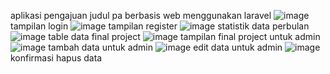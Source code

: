 aplikasi pengajuan judul pa berbasis web menggunakan laravel
![image](https://user-images.githubusercontent.com/37017601/203080773-8ef46129-8a69-46f3-870d-c27f44dee48a.png)
tampilan login
![image](https://user-images.githubusercontent.com/37017601/203080877-ed26760d-590c-4f58-a1d7-cbdcb2ef3041.png)
tampilan register
![image](https://user-images.githubusercontent.com/37017601/203081013-66f1dec5-a67f-4427-8cb2-702d428f8573.png)
statistik data perbulan
![image](https://user-images.githubusercontent.com/37017601/203081083-e32a74a0-7f81-48ba-b95e-6db6dac59def.png)
table data final project
![image](https://user-images.githubusercontent.com/37017601/203081271-af036414-f219-48b7-9e83-16c6ea91a647.png)
tampilan final project untuk admin
![image](https://user-images.githubusercontent.com/37017601/203081378-88a5dd9e-7973-4cb1-927e-3b5f6a4fc051.png)
tambah data untuk admin
![image](https://user-images.githubusercontent.com/37017601/203081450-97d907d8-7ff9-4c14-9bc7-bc35ecee5177.png)
edit data untuk admin
![image](https://user-images.githubusercontent.com/37017601/203081539-359a5c8a-6161-4585-b8ed-30e0f6629760.png)
konfirmasi hapus data
